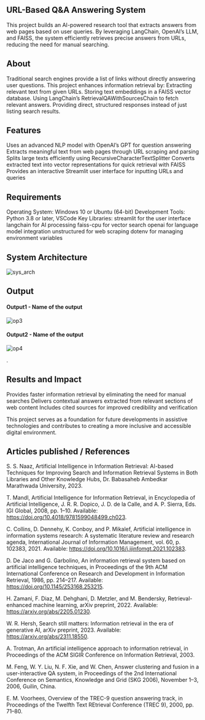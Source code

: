 ## URL-Based Q&A Answering System
This project builds an AI-powered research tool that extracts answers from web pages based on user queries. By leveraging LangChain, OpenAI’s LLM, and FAISS, the system efficiently retrieves precise answers from URLs, reducing the need for manual searching.

## About
Traditional search engines provide a list of links without directly answering user questions. This project enhances information retrieval by:
Extracting relevant text from given URLs.
Storing text embeddings in a FAISS vector database.
Using LangChain’s RetrievalQAWithSourcesChain to fetch relevant answers.
Providing direct, structured responses instead of just listing search results.
## Features
Uses an advanced NLP model with OpenAI’s GPT for question answering
Extracts meaningful text from web pages through URL scraping and parsing
Splits large texts efficiently using RecursiveCharacterTextSplitter
Converts extracted text into vector representations for quick retrieval with FAISS
Provides an interactive Streamlit user interface for inputting URLs and queries

## Requirements
Operating System: Windows 10 or Ubuntu (64-bit)
Development Tools: Python 3.8 or later, VSCode
Key Libraries:
streamlit for the user interface
langchain for AI processing
faiss-cpu for vector search
openai for language model integration
unstructured for web scraping
dotenv for managing environment variables

## System Architecture
<!--Embed the system architecture diagram as shown below-->

![sys_arch](https://github.com/user-attachments/assets/ec32d139-325a-44f3-b223-67541c8654f8)



## Output

<!--Embed the Output picture at respective places as shown below as shown below-->
#### Output1 - Name of the output

![op3](https://github.com/user-attachments/assets/2941158a-426e-4186-a3ed-72cfabed18b1)


#### Output2 - Name of the output
![op4](https://github.com/user-attachments/assets/a6528f48-4557-4767-b514-ca70b5257b82)


\.


## Results and Impact
Provides faster information retrieval by eliminating the need for manual searches
Delivers contextual answers extracted from relevant sections of web content
Includes cited sources for improved credibility and verification

This project serves as a foundation for future developments in assistive technologies and contributes to creating a more inclusive and accessible digital environment.

## Articles published / References
S. S. Naaz, Artificial Intelligence in Information Retrieval: AI-based Techniques for Improving Search and Information Retrieval Systems in Both Libraries and Other Knowledge Hubs, Dr. Babasaheb Ambedkar Marathwada University, 2023.

T. Mandl, Artificial Intelligence for Information Retrieval, in Encyclopedia of Artificial Intelligence, J. R. R. Dopico, J. D. de la Calle, and A. P. Sierra, Eds. IGI Global, 2008, pp. 1–10. Available: https://doi.org/10.4018/9781599048499.ch023.

C. Collins, D. Dennehy, K. Conboy, and P. Mikalef, Artificial intelligence in information systems research: A systematic literature review and research agenda, International Journal of Information Management, vol. 60, p. 102383, 2021. Available: https://doi.org/10.1016/j.ijinfomgt.2021.102383.

D. De Jaco and G. Garbolino, An information retrieval system based on artificial intelligence techniques, in Proceedings of the 9th ACM International Conference on Research and Development in Information Retrieval, 1986, pp. 214–217. Available: https://doi.org/10.1145/253168.253215.

H. Zamani, F. Diaz, M. Dehghani, D. Metzler, and M. Bendersky, Retrieval-enhanced machine learning, arXiv preprint, 2022. Available: https://arxiv.org/abs/2205.01230.

W. R. Hersh, Search still matters: Information retrieval in the era of generative AI, arXiv preprint, 2023. Available: https://arxiv.org/abs/2311.18550.

A. Trotman, An artificial intelligence approach to information retrieval, in Proceedings of the ACM SIGIR Conference on Information Retrieval, 2003.

M. Feng, W. Y. Liu, N. F. Xie, and W. Chen, Answer clustering and fusion in a user-interactive QA system, in Proceedings of the 2nd International Conference on Semantics, Knowledge and Grid (SKG 2006), November 1–3, 2006, Guilin, China.

E. M. Voorhees, Overview of the TREC-9 question answering track, in Proceedings of the Twelfth Text REtrieval Conference (TREC 9), 2000, pp. 71–80.
